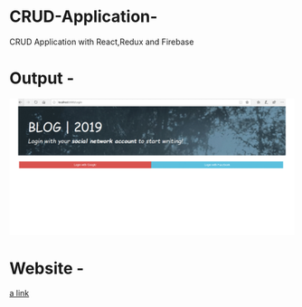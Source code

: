 # CRUD-Application-
CRUD Application with React,Redux and Firebase
# Output -
![](Webp.net-gifmaker.gif)
# Website -
[a link](https://crud-23bfd.firebaseapp.com/)
